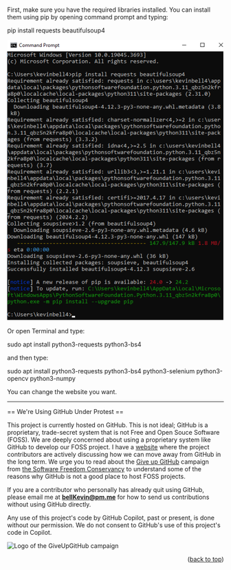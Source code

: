 <a name="readme-top"></a>

# 
First, make sure you have the required libraries installed. You can install them using pip by opening command prompt and typing:

pip install requests beautifulsoup4

![p](https://github.com/bell-kevin/openAllLinksOnWebpage/blob/main/Screenshot%202024-08-16%20082211.png)

Or open Terminal and type:

sudo apt install python3-requests python3-bs4

and then type:

sudo apt install python3-requests python3-bs4 python3-selenium python3-opencv python3-numpy

You can change the website you want.

--------------------------------------------------------------------------------------------------------------------------
== We're Using GitHub Under Protest ==

This project is currently hosted on GitHub.  This is not ideal; GitHub is a
proprietary, trade-secret system that is not Free and Open Souce Software
(FOSS).  We are deeply concerned about using a proprietary system like GitHub
to develop our FOSS project. I have a [website](https://bellKevin.me) where the
project contributors are actively discussing how we can move away from GitHub
in the long term.  We urge you to read about the [Give up GitHub](https://GiveUpGitHub.org) campaign 
from [the Software Freedom Conservancy](https://sfconservancy.org) to understand some of the reasons why GitHub is not 
a good place to host FOSS projects.

If you are a contributor who personally has already quit using GitHub, please
email me at **bellKevin@pm.me** for how to send us contributions without
using GitHub directly.

Any use of this project's code by GitHub Copilot, past or present, is done
without our permission.  We do not consent to GitHub's use of this project's
code in Copilot.

![Logo of the GiveUpGitHub campaign](https://sfconservancy.org/img/GiveUpGitHub.png)

<p align="right">(<a href="#readme-top">back to top</a>)</p>
